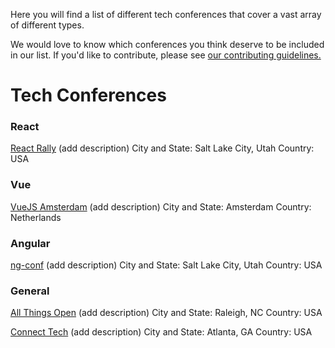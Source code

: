 Here you will find a list of different tech conferences that cover a vast array of different types.

We would love to know which conferences you think deserve to be included in our list. If you'd like to contribute, please see [our contributing guidelines.](./CONTRIBUTING.md)

# Tech Conferences

### React
[React Rally](https://www.reactrally.com/)
(add description)
City and State: Salt Lake City, Utah
Country: USA


### Vue
[VueJS Amsterdam](https://www.https://vuejs.amsterdam)
(add description)
City and State: Amsterdam
Country: Netherlands


### Angular
[ng-conf](https://enterprise.ng-conf.org/)
(add description)
City and State: Salt Lake City, Utah
Country: USA

### General
[All Things Open](https://www.allthingsopen.org/)
(add description)
City and State: Raleigh, NC
Country: USA

[Connect Tech](https://connect.tech)
(add description)
City and State: Atlanta, GA
Country: USA

